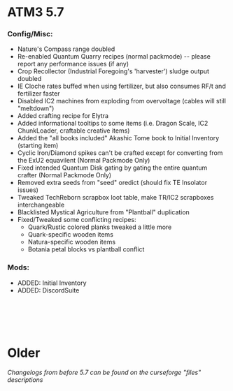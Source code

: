# ATM3 5.7

### Config/Misc:
+ Nature's Compass range doubled
+ Re-enabled Quantum Quarry recipes (normal packmode) -- please report any performance issues (if any)
+ Crop Recollector (Industrial Foregoing's 'harvester') sludge output doubled
+ IE Cloche rates buffed when using fertilizer, but also consumes RF/t and fertilizer faster
+ Disabled IC2 machines from exploding from overvoltage (cables will still "meltdown")
+ Added crafting recipe for Elytra
+ Added informational tooltips to some items (i.e. Dragon Scale, IC2 ChunkLoader, craftable creative items)
+ Added the "all books included" Akashic Tome book to Initial Inventory (starting item)
+ Cyclic Iron/Diamond spikes can't be crafted except for converting from the ExU2 equavilent (Normal Packmode Only)
+ Fixed intended Quantum Disk gating by gating the entire quantum crafter (Normal Packmode Only)
+ Removed extra seeds from "seed" oredict (should fix TE Insolator issues)
+ Tweaked TechReborn scrapbox loot table, make TR/IC2 scrapboxes interchangeable
+ Blacklisted Mystical Agriculture from "Plantball" duplication
+ Fixed/Tweaked some conflicting recipes:
	+ Quark/Rustic colored planks tweaked a little more
	+ Quark-specific wooden items
	+ Natura-specific wooden items
	+ Botania petal blocks vs plantball conflict
	

### Mods:
+ ADDED: Initial Inventory
+ ADDED: DiscordSuite

  
  
  
<br/><br/>
---
# Older

*Changelogs from before 5.7 can be found on the curseforge "files" descriptions*
